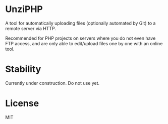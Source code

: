# UnziPHP

A tool for automatically uploading files (optionally automated by Git) to a remote server via HTTP.

Recommended for PHP projects on servers where you do not even have FTP access, and are only able to edit/upload files one by one with an online tool.

# Stability

Currently under construction. Do not use yet.

# License

MIT
